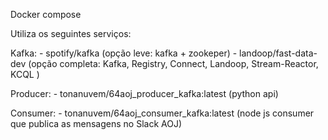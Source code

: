 Docker compose 

Utiliza os seguintes serviços:

  Kafka:
    - spotify/kafka (opção leve: kafka + zookeper)
    - landoop/fast-data-dev (opção completa:  Kafka, Registry, Connect, Landoop, Stream-Reactor, KCQL )

  Producer:
    - tonanuvem/64aoj_producer_kafka:latest (python api)

  Consumer:
    - tonanuvem/64aoj_consumer_kafka:latest (node js consumer que publica as mensagens no Slack AOJ)
